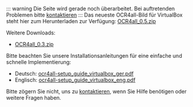 ::: warning 
Die Seite wird gerade noch überarbeitet.
Bei auftretenden Problemen bitte [kontaktieren](mailto: )
:::
Das neueste OCR4all-Bild für VirtualBox steht hier zum Herunterladen zur Verfügung: 
[OCR4all_0.5.zip](http://ocr4all.org/lib/download.php?file=OCR4all_0.5.zip)

Weitere Downloads: 
- [OCR4all_0.3.zip](http://ocr4all.org/lib/download.php?file=OCR4all_0.3.zip)

Bitte beachten Sie unsere Installationsanleitungen für eine einfache
und schnelle Implementierung:
- Deutsch: [ocr4all-setup_guide_virtualbox_ger.pdf](http://ocr4all.org/lib/download.php?file=ocr4all-setup_guide_virtualbox_ger.pdf)
- Englisch: [ocr4all-setup_guide_virtualbox_eng.pdf](http://ocr4all.org/lib/download.php?file=ocr4all-setup_guide_virtualbox_eng.pdf)

Bitte zögern Sie nicht, uns zu [kontaktieren](mailto:ocr4all@uni-wuerzburg.de?subject=ocr4all%20Kontakt),
wenn Sie Hilfe benötigen oder weitere Fragen haben.
